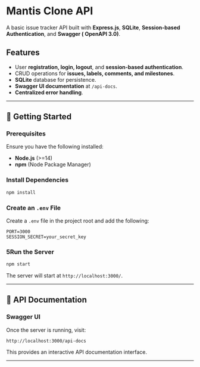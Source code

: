 # Mantis Clone API

A basic issue tracker API built with **Express.js**, **SQLite**, **Session-based Authentication**, and **Swagger (
OpenAPI 3.0)**.

## Features

- User **registration, login, logout**, and **session-based authentication**.
- CRUD operations for **issues, labels, comments, and milestones**.
- **SQLite** database for persistence.
- **Swagger UI documentation** at `/api-docs`.
- **Centralized error handling**.

---

## 🚀 Getting Started

### Prerequisites

Ensure you have the following installed:

- **Node.js** (>=14)
- **npm** (Node Package Manager)

### Install Dependencies

```bash
npm install
```

### Create an `.env` File

Create a `.env` file in the project root and add the following:

```env
PORT=3000
SESSION_SECRET=your_secret_key
```

### 5Run the Server

```bash
npm start
```

The server will start at `http://localhost:3000/`.

---

## 📖 API Documentation

### Swagger UI

Once the server is running, visit:

```
http://localhost:3000/api-docs
```

This provides an interactive API documentation interface.

---